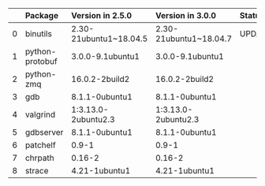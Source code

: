 <!-- markdown-link-check-disable -->

|    | Package         | Version in 2.5.0       | Version in 3.0.0       | Status   |
|---:|:----------------|:-----------------------|:-----------------------|:---------|
|  0 | binutils        | 2.30-21ubuntu1~18.04.5 | 2.30-21ubuntu1~18.04.7 | UPDATED  |
|  1 | python-protobuf | 3.0.0-9.1ubuntu1       | 3.0.0-9.1ubuntu1       |          |
|  2 | python-zmq      | 16.0.2-2build2         | 16.0.2-2build2         |          |
|  3 | gdb             | 8.1.1-0ubuntu1         | 8.1.1-0ubuntu1         |          |
|  4 | valgrind        | 1:3.13.0-2ubuntu2.3    | 1:3.13.0-2ubuntu2.3    |          |
|  5 | gdbserver       | 8.1.1-0ubuntu1         | 8.1.1-0ubuntu1         |          |
|  6 | patchelf        | 0.9-1                  | 0.9-1                  |          |
|  7 | chrpath         | 0.16-2                 | 0.16-2                 |          |
|  8 | strace          | 4.21-1ubuntu1          | 4.21-1ubuntu1          |          |